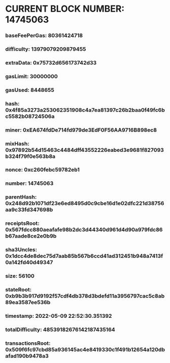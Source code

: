 # CURRENT BLOCK NUMBER: 14745063

### baseFeePerGas: 80361424718
### difficulty: 13979079209879455
### extraData: 0x75732d656173742d33
### gasLimit: 30000000
### gasUsed: 8448655
### hash: 0x4f85a3273a253062351908c4a7ea81397c26b2baa0f49fc6bc5582b08724506a
### miner: 0xEA674fdDe714fd979de3EdF0F56AA9716B898ec8
### mixHash: 0x97892b54d15463c4484dff43552226eabed3e9681f827093b324f79f0e563b8a
### nonce: 0xc260febc59782eb1
### number: 14745063
### parentHash: 0x248d92b1071df23e6ed8495d0c9cbe16d1e02dfc221d38756aa9c33fd347698b
### receiptsRoot: 0x567fdcc880aeafafe98b2dc3d44340d961d4d90a979fdc86b67aade8ce2e0b9b
### sha3Uncles: 0x1dcc4de8dec75d7aab85b567b6ccd41ad312451b948a7413f0a142fd40d49347
### size: 56100
### stateRoot: 0xb9b3b917d9192f57cdf4db378d3bdefd11a3956797cac5c8ab89ea3587ee536b
### timestamp: 2022-05-09 22:52:30.351392
### totalDifficulty: 48539182676142187435164
### transactionsRoot: 0x509f6fc97cbd85a936145ac4e8419330c1f491b12654a120dbafad190b9478a3
